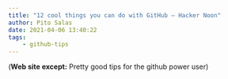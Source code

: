 ```yaml
---
title: "12 cool things you can do with GitHub – Hacker Noon"
author: Pito Salas
date: 2021-04-06 13:40:22
tags:
    - github-tips
---
```



(**Web site except:** Pretty good tips for the github power user) 
